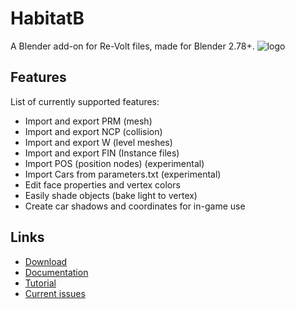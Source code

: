 # HabitatB
A Blender add-on for Re-Volt files, made for Blender 2.78+.
![logo](http://habitat.re-volt.io/habitat_logo.png)

## Features
List of currently supported features:
+ Import and export PRM (mesh)
+ Import and export NCP (collision)
+ Import and export W (level meshes)
+ Import and export FIN (Instance files)
+ Import POS (position nodes) (experimental)
+ Import Cars from parameters.txt (experimental)
+ Edit face properties and vertex colors
+ Easily shade objects (bake light to vertex)
+ Create car shadows and coordinates for in-game use

## Links
+ [Download](https://github.com/Dummiesman/HabitatB/archive/master.zip)
+ [Documentation](http://learn.re-volt.io/habitatb-docs/user-interface#import-export)
+ [Tutorial](http://learn.re-volt.io)
+ [Current issues](https://github.com/Dummiesman/HabitatB/issues)
